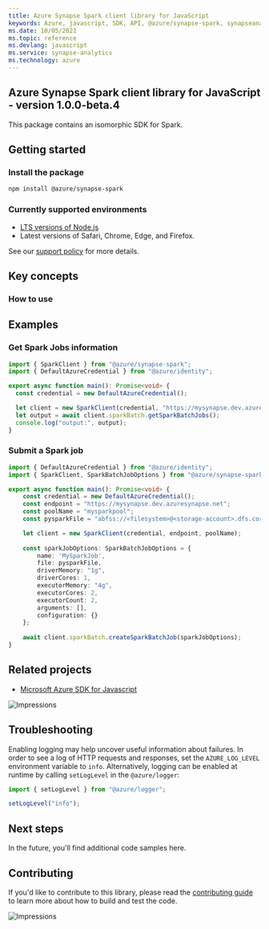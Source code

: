 ```yaml
---
title: Azure Synapse Spark client library for JavaScript
keywords: Azure, javascript, SDK, API, @azure/synapse-spark, synapseanalytics
ms.date: 10/05/2021
ms.topic: reference
ms.devlang: javascript
ms.service: synapse-analytics
ms.technology: azure
---
```

## Azure Synapse Spark client library for JavaScript - version 1.0.0-beta.4 


This package contains an isomorphic SDK for Spark.

## Getting started

### Install the package

```bash
npm install @azure/synapse-spark
```

### Currently supported environments

- [LTS versions of Node.js](https://nodejs.org/about/releases/)
- Latest versions of Safari, Chrome, Edge, and Firefox.

See our [support policy](https://github.com/Azure/azure-sdk-for-js/blob/@azure/synapse-spark_1.0.0-beta.4/SUPPORT.md) for more details.

## Key concepts

### How to use

## Examples

### Get Spark Jobs information

```ts
import { SparkClient } from "@azure/synapse-spark";
import { DefaultAzureCredential } from "@azure/identity";

export async function main(): Promise<void> {
  const credential = new DefaultAzureCredential();

  let client = new SparkClient(credential, "https://mysynapse.dev.azuresynapse.net", "mysparkpool");
  let output = await client.sparkBatch.getSparkBatchJobs();
  console.log("output:", output);
}
```

### Submit a Spark job

```ts
import { DefaultAzureCredential } from "@azure/identity";
import { SparkClient, SparkBatchJobOptions } from "@azure/synapse-spark";

export async function main(): Promise<void> {
    const credential = new DefaultAzureCredential();
    const endpoint = "https://mysynapse.dev.azuresynapse.net";
    const poolName = "mysparkpool";
    const pysparkFile = "abfss://<filesystem>@<storage-account>.dfs.core.windows.net/<pyspark-script-path>";

    let client = new SparkClient(credential, endpoint, poolName);
    
    const sparkJobOptions: SparkBatchJobOptions = {
        name: 'MySparkJob',
        file: pysparkFile,
        driverMemory: "1g",
        driverCores: 1,
        executorMemory: "4g",
        executorCores: 2,
        executorCount: 2,
        arguments: [],
        configuration: {}
    };
    
    await client.sparkBatch.createSparkBatchJob(sparkJobOptions);
}
```

## Related projects

- [Microsoft Azure SDK for Javascript](https://github.com/Azure/azure-sdk-for-js)

![Impressions](https://azure-sdk-impressions.azurewebsites.net/api/impressions/azure-sdk-for-js%2Fsdk%2Fcdn%2Farm-cdn%2FREADME.png)

## Troubleshooting

Enabling logging may help uncover useful information about failures. In order to see a log of HTTP requests and responses, set the `AZURE_LOG_LEVEL` environment variable to `info`. Alternatively, logging can be enabled at runtime by calling `setLogLevel` in the `@azure/logger`:

```javascript
import { setLogLevel } from "@azure/logger";

setLogLevel("info");
```

## Next steps

In the future, you'll find additional code samples here.

## Contributing

If you'd like to contribute to this library, please read the [contributing guide](https://github.com/Azure/azure-sdk-for-js/blob/@azure/synapse-spark_1.0.0-beta.4/CONTRIBUTING.md) to learn more about how to build and test the code.

![Impressions](https://azure-sdk-impressions.azurewebsites.net/api/impressions/azure-sdk-for-js%2Fsdk%2Fkeyvault%2Fkeyvault-keys%2FREADME.png)

